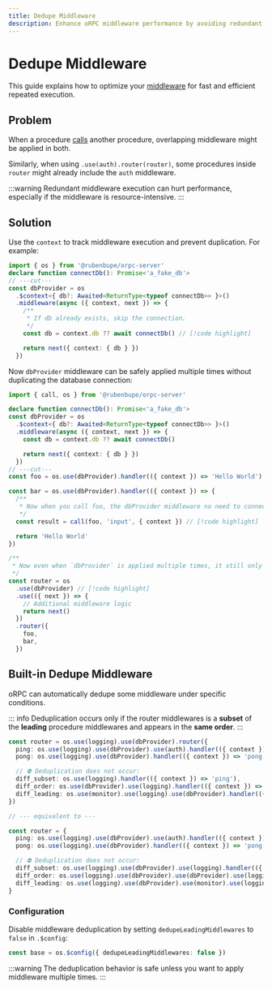```yaml
---
title: Dedupe Middleware
description: Enhance oRPC middleware performance by avoiding redundant executions.
---
```


# Dedupe Middleware

This guide explains how to optimize your [middleware](/docs/middleware) for fast and efficient repeated execution.

## Problem

When a procedure [calls](/docs/client/server-side#using-the-call-utility) another procedure, overlapping middleware might be applied in both.

Similarly, when using `.use(auth).router(router)`, some procedures inside `router` might already include the `auth` middleware.

:::warning
Redundant middleware execution can hurt performance, especially if the middleware is resource-intensive.
:::

## Solution

Use the `context` to track middleware execution and prevent duplication. For example:

```ts twoslash
import { os } from '@rubenbupe/orpc-server'
declare function connectDb(): Promise<'a_fake_db'>
// ---cut---
const dbProvider = os
  .$context<{ db?: Awaited<ReturnType<typeof connectDb>> }>()
  .middleware(async ({ context, next }) => {
    /**
     * If db already exists, skip the connection.
     */
    const db = context.db ?? await connectDb() // [!code highlight]

    return next({ context: { db } })
  })
```

Now `dbProvider` middleware can be safely applied multiple times without duplicating the database connection:

```ts twoslash
import { call, os } from '@rubenbupe/orpc-server'

declare function connectDb(): Promise<'a_fake_db'>
const dbProvider = os
  .$context<{ db?: Awaited<ReturnType<typeof connectDb>> }>()
  .middleware(async ({ context, next }) => {
    const db = context.db ?? await connectDb()

    return next({ context: { db } })
  })
// ---cut---
const foo = os.use(dbProvider).handler(({ context }) => 'Hello World')

const bar = os.use(dbProvider).handler(({ context }) => {
  /**
   * Now when you call foo, the dbProvider middleware no need to connect to the database again.
   */
  const result = call(foo, 'input', { context }) // [!code highlight]

  return 'Hello World'
})

/**
 * Now even when `dbProvider` is applied multiple times, it still only connects to the database once.
 */
const router = os
  .use(dbProvider) // [!code highlight]
  .use(({ next }) => {
    // Additional middleware logic
    return next()
  })
  .router({
    foo,
    bar,
  })
```

## Built-in Dedupe Middleware

oRPC can automatically dedupe some middleware under specific conditions.

::: info
Deduplication occurs only if the router middlewares is a **subset** of the **leading** procedure middlewares and appears in the **same order**.
:::

```ts
const router = os.use(logging).use(dbProvider).router({
  ping: os.use(logging).use(dbProvider).use(auth).handler(({ context }) => 'ping'),
  pong: os.use(logging).use(dbProvider).handler(({ context }) => 'pong'),

  // ⛔ Deduplication does not occur:
  diff_subset: os.use(logging).handler(({ context }) => 'ping'),
  diff_order: os.use(dbProvider).use(logging).handler(({ context }) => 'pong'),
  diff_leading: os.use(monitor).use(logging).use(dbProvider).handler(({ context }) => 'bar'),
})

// --- equivalent to ---

const router = {
  ping: os.use(logging).use(dbProvider).use(auth).handler(({ context }) => 'ping'),
  pong: os.use(logging).use(dbProvider).handler(({ context }) => 'pong'),

  // ⛔ Deduplication does not occur:
  diff_subset: os.use(logging).use(dbProvider).use(logging).handler(({ context }) => 'ping'),
  diff_order: os.use(logging).use(dbProvider).use(dbProvider).use(logging).handler(({ context }) => 'pong'),
  diff_leading: os.use(logging).use(dbProvider).use(monitor).use(logging).use(dbProvider).handler(({ context }) => 'bar'),
}
```

### Configuration

Disable middleware deduplication by setting `dedupeLeadingMiddlewares` to `false` in `.$config`:

```ts
const base = os.$config({ dedupeLeadingMiddlewares: false })
```

:::warning
The deduplication behavior is safe unless you want to apply middleware multiple times.
:::
